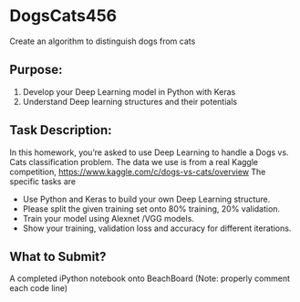 # DogsCats456
Create an algorithm to distinguish dogs from cats


## Purpose:

1. Develop your Deep Learning model in Python with Keras
2. Understand Deep learning structures and their potentials


## Task Description:

In this homework, you’re asked to use Deep Learning to handle a Dogs vs. Cats classification problem. 
The data we use is from a real Kaggle competition, https://www.kaggle.com/c/dogs-vs-cats/overview 
The specific tasks are 

- Use Python and Keras to build your own Deep Learning structure. 
- Please split the given training set onto 80% training, 20% validation. 
- Train your model using Alexnet /VGG models. 
- Show your training, validation loss and accuracy for different iterations.

## What to Submit?
A completed iPython notebook onto BeachBoard (Note: properly comment each code line)